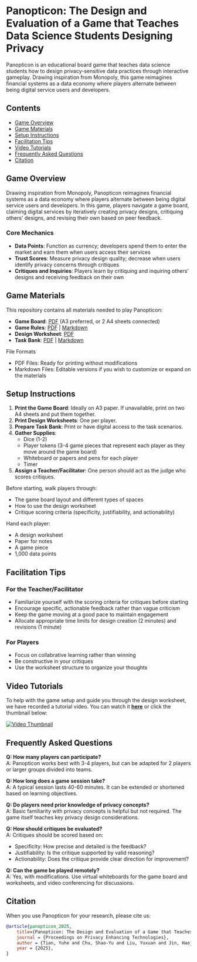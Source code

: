 # Panopticon: The Design and Evaluation of a Game that Teaches Data Science Students Designing Privacy

Panopticon is an educational board game that teaches data science students how to design privacy-sensitive data practices through interactive gameplay. Drawing inspiration from Monopoly, this game reimagines financial systems as a data economy where players alternate between being digital service users and developers.

## Contents

- [Game Overview](#game-overview)
- [Game Materials](#game-materials)
- [Setup Instructions](#setup-instructions)
- [Facilitation Tips](#facilitation-tips)
- [Video Tutorials](#video-tutorials)
- [Frequently Asked Questions](#frequently-asked-questions)
- [Citation](#citation)

## Game Overview

Drawing inspiration from Monopoly, Panopticon reimagines financial systems as a data economy where players alternate between being digital service users and developers. In this game, players navigate a game board, claiming digital services by iteratively creating privacy designs, critiquing others' designs, and revising their own based on peer feedback. 

### Core Mechanics

- **Data Points**: Function as currency; developers spend them to enter the market and earn them when users access their services
- **Trust Scores**: Measure privacy design quality; decrease when users identify privacy concerns through critiques
- **Critiques and Inquiries**: Players learn by critiquing and inquiring others' designs and receiving feedback on their own

## Game Materials

This repository contains all materials needed to play Panopticon:

- **Game Board**: [PDF](game_board.pdf) (A3 preferred, or 2 A4 sheets connected)
- **Game Rules**: [PDF](panopticon_rules.pdf) | [Markdown](panopticon_rules.md)
- **Design Worksheet**: [PDF](worksheet.pdf) 
- **Task Bank**: [PDF](task_bank.pdf) | [Markdown](task_bank.md)

File Formats
- PDF Files: Ready for printing without modifications
- Markdown Files: Editable versions if you wish to customize or expand on the materials

## Setup Instructions

1. **Print the Game Board**: Ideally on A3 paper. If unavailable, print on two A4 sheets and put them together.
2. **Print Design Worksheets**: One per player.
3. **Prepare Task Bank**: Print or have digital access to the task scenarios.
4. **Gather Supplies**:
    - Dice (1-2)
    - Player tokens (3-4 game pieces that represent each player as they move around the game board)
    - Whiteboard or papers and pens for each player
    - Timer
5. **Assign a Teacher/Facilitator**: One person should act as the judge who scores critiques.

Before starting, walk players through:
- The game board layout and different types of spaces
- How to use the design worksheet 
- Critique scoring criteria (specificity, justifiability, and actionability)

Hand each player:
- A design worksheet
- Paper for notes
- A game piece
- 1,000 data points


## Facilitation Tips

### For the Teacher/Facilitator
- Familiarize yourself with the scoring criteria for critiques before starting
- Encourage specific, actionable feedback rather than vague criticism
- Keep the game moving at a good pace to maintain engagement
- Allocate appropriate time limits for design creation (2 minutes) and revisions (1 minute)

### For Players
- Focus on collabrative learning rather than winning
- Be constructive in your critiques
- Use the worksheet structure to organize your thoughts

## Video Tutorials  
To help with the game setup and guide you through the design worksheet, we have recorded a tutorial video. You can watch it **[here](https://youtu.be/fNP_v5dA_DY)** or click the thumbnail below:  

[![Video Thumbnail](https://img.youtube.com/vi/fNP_v5dA_DY/0.jpg)](https://www.youtube.com/watch?v=fNP_v5dA_DY)  

## Frequently Asked Questions

**Q: How many players can participate?**  
A: Panopticon works best with 3-4 players, but can be adapted for 2 players or larger groups divided into teams.

**Q: How long does a game session take?**  
A: A typical session lasts 40-60 minutes. It can be extended or shortened based on learning objectives.

**Q: Do players need prior knowledge of privacy concepts?**  
A: Basic familiarity with privacy concepts is helpful but not required. The game itself teaches key privacy design considerations.

**Q: How should critiques be evaluated?**  
A: Critiques should be scored based on:
- Specificity: How precise and detailed is the feedback?
- Justifiability: Is the critique supported by valid reasoning?
- Actionability: Does the critique provide clear direction for improvement?

**Q: Can the game be played remotely?**  
A: Yes, with modifications. Use virtual whiteboards for the game board and worksheets, and video conferencing for discussions.

## Citation
When you use Panopticon for your research, please cite us:
```bibtex
@article{panopticon_2025,
    title={Panopticon: The Design and Evaluation of a Game that Teaches Data Science Students Designing Privacy},
    journal = {Proceedings on Privacy Enhancing Technologies},
    author = {Tian, Yuhe and Chu, Shao-Yu and Liu, Yuxuan and Jin, Haojian},
    year = {2025},
}
